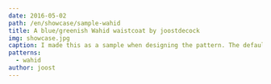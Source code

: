 ```yaml
---
date: 2016-05-02
path: /en/showcase/sample-wahid
title: A blue/greenish Wahid waistcoat by joostdecock
img: showcase.jpg
caption: I made this as a sample when designing the pattern. The default neckline has been lowered since.
patterns:
  - wahid
author: joost
---
```


